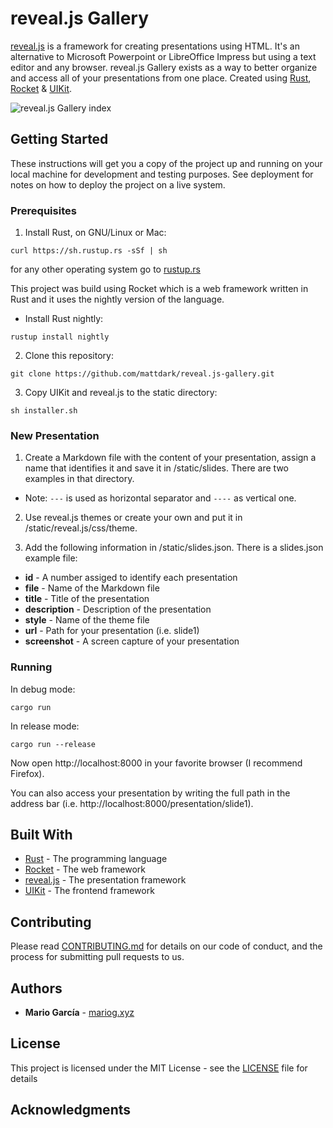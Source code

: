# reveal.js Gallery

[reveal.js](https://revealjs.com/) is a framework for creating presentations using HTML. It's an alternative to Microsoft Powerpoint or LibreOffice Impress but using a text editor and any browser. reveal.js Gallery exists as a way to better organize and access all of your presentations from one place. Created using [Rust](https://rust-lang.org), [Rocket](https://rocket.rs/) & [UIKit](https://getuikit.com/).

![reveal.js Gallery index](https://github.com/mattdark/reveal.js-gallery/raw/screenshots/screenshot/reveal.js-gallery.png "reveal.js Gallery")

## Getting Started

These instructions will get you a copy of the project up and running on your local machine for development and testing purposes. See deployment for notes on how to deploy the project on a live system.

### Prerequisites

1. Install Rust, on GNU/Linux or Mac:

```
curl https://sh.rustup.rs -sSf | sh
```

for any other operating system go to [rustup.rs](https://rustup.rs/)

This project was build using Rocket which is a web framework written in Rust and it uses the nightly version of the language.

* Install Rust nightly:

```
rustup install nightly
```

2. Clone this repository:

```
git clone https://github.com/mattdark/reveal.js-gallery.git
```

3. Copy UIKit and reveal.js to the static directory:

```
sh installer.sh
```

### New Presentation

1. Create a Markdown file with the content of your presentation, assign a name that identifies it and save it in /static/slides. There are two examples in that directory.

* Note: ```---``` is used as horizontal separator and ```----``` as vertical one.

2. Use reveal.js themes or create your own and put it in /static/reveal.js/css/theme.

3. Add the following information in /static/slides.json. There is a slides.json example file:

* **id** - A number assiged to identify each presentation
* **file** - Name of the Markdown file
* **title** - Title of the presentation
* **description** - Description of the presentation
* **style** - Name of the theme file
* **url** - Path for your presentation (i.e. slide1)
* **screenshot** - A screen capture of your presentation

### Running

In debug mode:

```
cargo run
```

In release mode:

```
cargo run --release
```

Now open http://localhost:8000 in your favorite browser (I recommend Firefox).

You can also access your presentation by writing the full path in the address bar (i.e. http://localhost:8000/presentation/slide1).

## Built With

* [Rust](http://rust-lang.org/) - The programming language
* [Rocket](https://rocket.rs/) - The web framework
* [reveal.js](https://revealjs.com/) - The presentation framework
* [UIKit](https://rometools.github.io/rome/) - The frontend framework

## Contributing

Please read [CONTRIBUTING.md](CONTRIBUTING.md) for details on our code of conduct, and the process for submitting pull requests to us.

## Authors

* **Mario García** - [mariog.xyz](https://mariog.xyz/)

## License

This project is licensed under the MIT License - see the [LICENSE](LICENSE) file for details

## Acknowledgments


